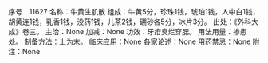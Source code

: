 序号：11627
名称：牛黄生肌散
组成：牛黄5分，珍珠1钱，琥珀1钱，人中白1钱，胡黄连1钱，乳香1钱，没药1钱，儿茶2钱，硼砂各5分，冰片3分。
出处：《外科大成》卷三。
主治：None
加减：None
功效：牙疳臭烂穿腮。
用法用量：掺患处。
制备方法：上为末。
临床应用：None
各家论述：None
用药禁忌：None
附注：None
